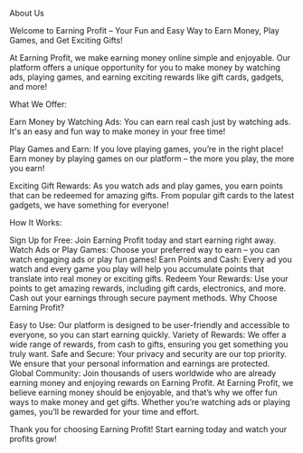About Us

Welcome to Earning Profit – Your Fun and Easy Way to Earn Money, Play Games, and Get Exciting Gifts!

At Earning Profit, we make earning money online simple and enjoyable. Our platform offers a unique opportunity for you to make money by watching ads, playing games, and earning exciting rewards like gift cards, gadgets, and more!

What We Offer:

Earn Money by Watching Ads: You can earn real cash just by watching ads. It's an easy and fun way to make money in your free time!

Play Games and Earn: If you love playing games, you’re in the right place! Earn money by playing games on our platform – the more you play, the more you earn!

Exciting Gift Rewards: As you watch ads and play games, you earn points that can be redeemed for amazing gifts. From popular gift cards to the latest gadgets, we have something for everyone!

How It Works:

Sign Up for Free: Join Earning Profit today and start earning right away.
Watch Ads or Play Games: Choose your preferred way to earn – you can watch engaging ads or play fun games!
Earn Points and Cash: Every ad you watch and every game you play will help you accumulate points that translate into real money or exciting gifts.
Redeem Your Rewards: Use your points to get amazing rewards, including gift cards, electronics, and more. Cash out your earnings through secure payment methods.
Why Choose Earning Profit?

Easy to Use: Our platform is designed to be user-friendly and accessible to everyone, so you can start earning quickly.
Variety of Rewards: We offer a wide range of rewards, from cash to gifts, ensuring you get something you truly want.
Safe and Secure: Your privacy and security are our top priority. We ensure that your personal information and earnings are protected.
Global Community: Join thousands of users worldwide who are already earning money and enjoying rewards on Earning Profit.
At Earning Profit, we believe earning money should be enjoyable, and that’s why we offer fun ways to make money and get gifts. Whether you’re watching ads or playing games, you’ll be rewarded for your time and effort.

Thank you for choosing Earning Profit! Start earning today and watch your profits grow!


